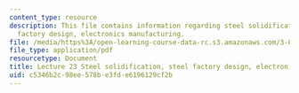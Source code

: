 ```yaml
---
content_type: resource
description: This file contains information regarding steel solidification, steel
  factory design, electronics manufacturing.
file: /media/https%3A/open-learning-course-data-rc.s3.amazonaws.com/3-044-materials-processing-spring-2013/c5346b2c98ee578be3fde6196129cf2b_MIT3_044S13_Lec23.pdf
file_type: application/pdf
resourcetype: Document
title: Lecture 23 Steel solidification, steel factory design, electronics manufacturing
uid: c5346b2c-98ee-578b-e3fd-e6196129cf2b
---
```

